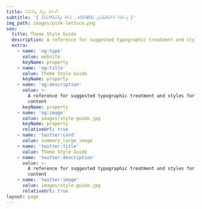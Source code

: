 ```yaml
---
title: ސޯޝަލް މީޑިޔާ ލިންކްތައް
subtitle: '{ މިޞަފްހާ މުސްތަޤްބަލުގައި އަޕްޑޭޓްކުރެވޭނެ، ފަހުން ޒިޔާރަތްކޮށްލައްވާ }'
img_path: images/pink-lettuce.png
seo:
  title: Theme Style Guide
  description: A reference for suggested typographic treatment and styles for your content
  extra:
    - name: 'og:type'
      value: website
      keyName: property
    - name: 'og:title'
      value: Theme Style Guide
      keyName: property
    - name: 'og:description'
      value: >-
        A reference for suggested typographic treatment and styles for your
        content
      keyName: property
    - name: 'og:image'
      value: images/style-guide.jpg
      keyName: property
      relativeUrl: true
    - name: 'twitter:card'
      value: summary_large_image
    - name: 'twitter:title'
      value: Theme Style Guide
    - name: 'twitter:description'
      value: >-
        A reference for suggested typographic treatment and styles for your
        content
    - name: 'twitter:image'
      value: images/style-guide.jpg
      relativeUrl: true
layout: page
---
```

